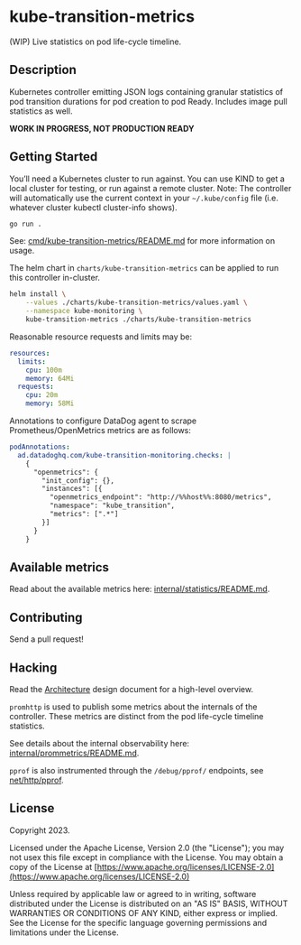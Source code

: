 # kube-transition-metrics

(WIP) Live statistics on pod life-cycle timeline.

## Description

Kubernetes controller emitting JSON logs containing granular statistics of pod
transition durations for pod creation to pod Ready.
Includes image pull statistics as well.

**WORK IN PROGRESS, NOT PRODUCTION READY**

## Getting Started

You’ll need a Kubernetes cluster to run against.
You can use KIND to get a local cluster for testing, or run against a remote
cluster. Note: The controller will automatically use the current context in
your `~/.kube/config` file (i.e. whatever cluster kubectl cluster-info shows).

```sh
go run .
```

See:
[cmd/kube-transition-metrics/README.md](cmd/kube-transition-metrics/README.md)
for more information on usage.

The helm chart in `charts/kube-transition-metrics` can be applied to run this
controller in-cluster.

```sh
helm install \
    --values ./charts/kube-transition-metrics/values.yaml \
    --namespace kube-monitoring \
    kube-transition-metrics ./charts/kube-transition-metrics
```

Reasonable resource requests and limits may be:

```yaml
resources:
  limits:
    cpu: 100m
    memory: 64Mi
  requests:
    cpu: 20m
    memory: 58Mi
```

Annotations to configure DataDog agent to scrape Prometheus/OpenMetrics metrics
are as follows:

```yaml
podAnnotations:
  ad.datadoghq.com/kube-transition-monitoring.checks: |
    {
      "openmetrics": {
        "init_config": {},
        "instances": [{
          "openmetrics_endpoint": "http://%%host%%:8080/metrics",
          "namespace": "kube_transition",
          "metrics": [".*"]
        }]
      }
    }
```

## Available metrics

Read about the available metrics here:
[internal/statistics/README.md](internal/statistics/README.md).

## Contributing

Send a pull request!

## Hacking

Read the [Architecture](doc/ARCHITECTURE.md) design document for a high-level
overview.

`promhttp` is used to publish some metrics about the internals of the
controller.
These metrics are distinct from the pod life-cycle timeline statistics.

See details about the internal observability here:
[internal/prommetrics/README.md](internal/prommetrics/README.md).

`pprof` is also instrumented through the `/debug/pprof/` endpoints, see
[net/http/pprof](https://pkg.go.dev/net/http/pprof).

## License
Copyright 2023.

Licensed under the Apache License, Version 2.0 (the "License"); you may not usex
this file except in compliance with the License.
You may obtain a copy of the License at
[https://www.apache.org/licenses/LICENSE-2.0](https://www.apache.org/licenses/LICENSE-2.0)

Unless required by applicable law or agreed to in writing, software distributed
under the License is distributed on an "AS IS" BASIS, WITHOUT WARRANTIES OR
CONDITIONS OF ANY KIND, either express or implied. See the License for the
specific language governing permissions and limitations under the License.
